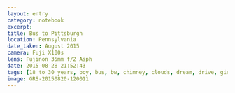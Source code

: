 ```yaml
--- 
layout: entry
category: notebook
excerpt:
title: Bus to Pittsburgh
location: Pennsylvania
date_taken: August 2015
camera: Fuji X100s
lens: Fujinon 35mm f/2 Asph
date: 2015-08-28 21:52:43
tags: [18 to 30 years, boy, bus, bw, chimney, clouds, dream, drive, girl, nuclear, passenger, power plant, road, sleep, sleeping, smoke, trip, vapor, window]
image: GRS-20150820-120011
---
```

